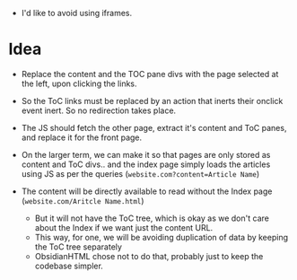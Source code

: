 
- I'd like to avoid using iframes.
# Idea
- Replace the content and the TOC pane divs with the page selected at the left, upon clicking the links.

- So the ToC links must be replaced by an action that inerts their onclick event inert. So no redirection takes place.

- The JS should fetch the other page, extract it's content and ToC panes, and replace it for the front page.


- On the larger term, we can make it so that pages are only stored as content and ToC divs.. and the index page simply loads the articles using JS as per the queries (`website.com?content=Article Name`)
- The content will be directly available to read without the Index page (`website.com/Aritcle Name.html`)
	- But it will not have the ToC tree, which is okay as we don't care about the Index if we want just the content URL.
	- This way, for one, we will be avoiding duplication of data by keeping the ToC tree separately
	- ObsidianHTML chose not to do that, probably just to keep the codebase simpler.